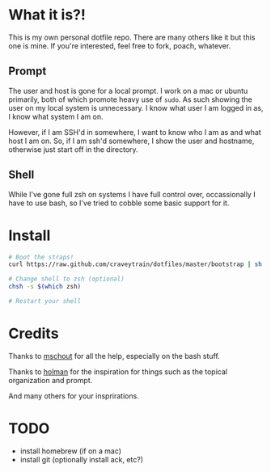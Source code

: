# What it is?!
This is my own personal dotfile repo. There are many others like it but this one is mine. If you're interested, feel free to fork, poach, whatever.

## Prompt

The user and host is gone for a local prompt. I work on a mac or ubuntu primarily, both of which promote heavy use of `sudo`. As such showing the user on my local system is unnecessary. I know what user I am logged in as, I know what system I am on.

However, if I am SSH'd in somewhere, I want to know who I am as and what host I am on. So, if I am ssh'd somewhere, I show the user and hostname, otherwise just start off in the directory.

## Shell

While I've gone full zsh on systems I have full control over, occassionally I have to use bash, so I've tried to cobble some basic support for it.

# Install

```sh
# Boot the straps!
curl https://raw.github.com/craveytrain/dotfiles/master/bootstrap | sh

# Change shell to zsh (optional)
chsh -s $(which zsh)

# Restart your shell
```

# Credits
Thanks to [mschout](https://github.com/mschout) for all the help, especially on the bash stuff.

Thanks to [holman](https://github.com/holman) for the inspiration for things such as the topical organization and prompt.

And many others for your insprirations.

# TODO
- install homebrew (if on a mac)
- install git (optionally install ack, etc?)